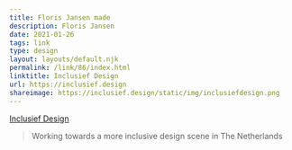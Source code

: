 ```yaml
---
title: Floris Jansen made
description: Floris Jansen
date: 2021-01-26
tags: link
type: design
layout: layouts/default.njk
permalink: /link/86/index.html
linktitle: Inclusief Design
url: https://inclusief.design
shareimage: https://inclusief.design/static/img/inclusiefdesign.png
---
```


[Inclusief Design](https://inclusief.design)

> Working towards a more inclusive design scene in The Netherlands